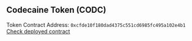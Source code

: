 ## Codecaine Token (CODC)

Token Contract Address: `0xcfde10f180dad4375c551cd6985fc495a102e4b1` [Check deployed contract](https://sepolia.etherscan.io/address/0xcfde10f180dad4375c551cd6985fc495a102e4b1)
